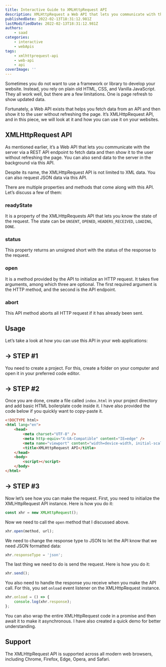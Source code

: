 ```yaml
---
title: Interactive Guide to XMLHttpRequest API
description: XMLHttpRequest a Web API that lets you communicate with the server via a REST API endpoint to fetch data and then show it to the user without refreshing the page. Let's take a look at what this API is and how you can use it in your web applications.
publishedDate: 2022-02-13T18:31:12.981Z
lastModifiedDate: 2022-02-13T18:31:12.981Z
authors:
    - saad
categories:
    - interactive
    - webApis
tags:
    - xmlhttprequest-api
    - web-api
    - api
coverImage: ''
---
```


<Lead>

Sometimes you do not want to use a framework or library to develop your website. Instead, you rely on plain old HTML, CSS, and Vanilla JavaScript. They all work well, but there are a few limitations. One is page refresh to show updated data.

</Lead>

Fortunately, a Web API exists that helps you fetch data from an API and then show it to the user without refreshing the page. It’s XMLHttpRequest API, and in this piece, we will look at it and how you can use it on your websites.

## XMLHttpRequest API

As mentioned earlier, it’s a Web API that lets you communicate with the server via a REST API endpoint to fetch data and then show it to the user without refreshing the page. You can also send data to the server in the background via this API.

Despite its name, the XMLHttpRequest API is not limited to XML data. You can also request JSON data via this API.

There are multiple properties and methods that come along with this API. Let’s discuss a few of them:

### readyState

It is a property of the XMLHttpRequests API that lets you know the state of the request. The state can be `UNSENT`, `OPENED`, `HEADERS_RECEIVED`, `LOADING`, `DONE`.

### status

This property returns an unsigned short with the status of the response to the request.

### open

It is a method provided by the API to initialize an HTTP request. It takes five arguments, among which three are optional. The first required argument is the HTTP method, and the second is the API endpoint.

### abort

This API method aborts all HTTP request if it has already been sent.

## Usage

Let’s take a look at how you can use this API in your web applications:

## → STEP #1

You need to create a project. For this, create a folder on your computer and open it in your preferred code editor.

## → STEP #2

Once you are done, create a file called `index.html` in your project directory and add basic HTML boilerplate code inside it. I have also provided the code below if you quickly want to copy-paste it.

```html
<!DOCTYPE html>
<html lang="en">
	<head>
		<meta charset="UTF-8" />
		<meta http-equiv="X-UA-Compatible" content="IE=edge" />
		<meta name="viewport" content="width=device-width, initial-scale=1.0" />
		<title>XMLHttpRequest API</title>
	</head>
	<body>
		<script></script>
	</body>
</html>
```

## → STEP #3

Now let’s see how you can make the request. First, you need to initialize the XMLHttpRequest API instance. Here is how you do it:

```js
const xhr = new XMLHttpRequest();
```

Now we need to call the `open` method that I discussed above.

```js
xhr.open(method, url);
```

We need to change the response type to JSON to let the API know that we need JSON formatted data:

```js
xhr.responseType = 'json';
```

The last thing we need to do is send the request. Here is how you do it:

```js
xhr.send();
```

You also need to handle the response you receive when you make the API call. For this, you set `onload` event listener on the XMLHttpRequest instance.

```js
xhr.onload = () => {
	console.log(xhr.response);
};
```

You can also wrap the entire XMLHttpRequest code in a promise and then await it to make it asynchronous. I have also created a quick demo for better understanding.

<LearnXMLHttpRequestAPI url="https://rapidapi.com/guides/api/rest" />

## Support

The XMLHttpRequest API is supported across all modern web browsers, including Chrome, Firefox, Edge, Opera, and Safari.
